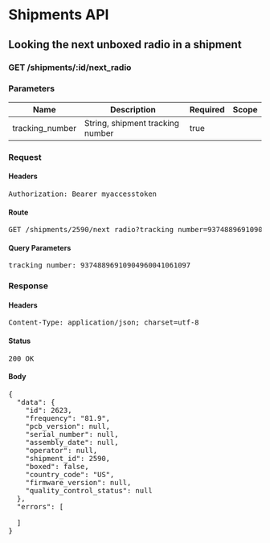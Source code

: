 # Shipments API

## Looking the next unboxed radio in a shipment

### GET /shipments/:id/next_radio

### Parameters

| Name | Description | Required | Scope |
|------|-------------|----------|-------|
| tracking_number | String, shipment tracking number | true |  |

### Request

#### Headers

<pre>Authorization: Bearer myaccesstoken</pre>

#### Route

<pre>GET /shipments/2590/next_radio?tracking_number=93748896910904960041061097</pre>

#### Query Parameters

<pre>tracking_number: 93748896910904960041061097</pre>

### Response

#### Headers

<pre>Content-Type: application/json; charset=utf-8</pre>

#### Status

<pre>200 OK</pre>

#### Body

<pre>{
  "data": {
    "id": 2623,
    "frequency": "81.9",
    "pcb_version": null,
    "serial_number": null,
    "assembly_date": null,
    "operator": null,
    "shipment_id": 2590,
    "boxed": false,
    "country_code": "US",
    "firmware_version": null,
    "quality_control_status": null
  },
  "errors": [

  ]
}</pre>
